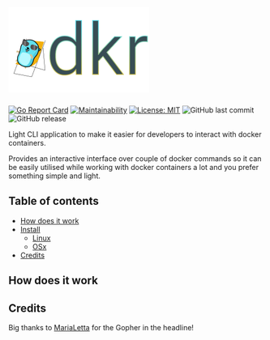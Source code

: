 # <img src="./dkr.png"/>

[![Go Report Card](https://goreportcard.com/badge/github.com/Roverr/dkr)](https://goreportcard.com/report/github.com/Roverr/dkr)
 [![Maintainability](https://api.codeclimate.com/v1/badges/202152e83296250ab527/maintainability)](https://codeclimate.com/github/Roverr/rtsp-stream/maintainability)
 [![License: MIT](https://img.shields.io/badge/License-MIT-yellow.svg)](https://opensource.org/licenses/MIT)
 ![GitHub last commit](https://img.shields.io/github/last-commit/Roverr/dkr.svg)
 ![GitHub release](https://img.shields.io/github/release/Roverr/dkr.svg)
 
Light CLI application to make it easier for developers to interact with docker containers.

Provides an interactive interface over couple of docker commands so it can be easily utilised while working with docker containers a lot and you prefer something simple and light.

## Table of contents
* [How does it work](#how-does-it-work)
* [Install](#install)
    * [Linux](#linux)
    * [OSx](#osx)
* [Credits](#credits)

## How does it work

## Credits

Big thanks to [MariaLetta](https://github.com/MariaLetta/free-gophers-pack) for the Gopher in the headline!
